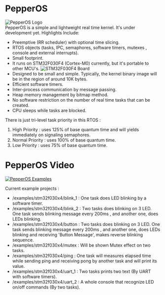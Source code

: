 # PepperOS
![PepperOS Logo](https://github.com/hamidrm/PepperOS/blob/master/pepper_os.jpg?raw=true)  
PepperOS is a simple and lightweight real time kernel.  It's under development yet.
Highlights Include:
- Preemptive (RR scheduler) with optional time slicing.
- RTOS objects (tasks, IPC, semaphores, software timers, mutexes , console and external interrupts).
- Small footprint.
- It runs on STM32F030F4 (Cortex-M0) currently, but it's portable to other MCU's.
![STM32F030F4 Board](https://github.com/hamidrm/PepperOS/blob/master/stm32f030f4.jpg?raw=true)  
- Designed to be small and simple. Typically, the kernel binary image will be in the region of around 10K bytes.
- Efficient software timers.
- Inter-process communication by message passing.
- Heap memory management by bitmap method.
- No software restriction on the number of real time tasks that can be created.
- CPU sleeps while tasks are blocked.


There is just tri-level task priority in this RTOS :
1. High Priority : uses 125% of base quantum time and will yields immediately on signaling semaphores.
2. Normal Priority : uses 100% of base quantum time.
3. Low Priority : uses 75% of base quantum time.

# PepperOS Video
[![PepperOS Examples](http://img.youtube.com/vi/son4uOCHAqU/1.jpg)](http://www.youtube.com/watch?v=son4uOCHAqU "PepperOS Examples")


Current example projects :
- /examples/stm32f030x4/blink_1 : One task does LED blinking by a software timer.
- /examples/stm32f030x4/blink_2 : Two tasks does blinking on 3 LED. One task sends blinking message every 200ms , and another one, does LEDs blinking.
- /examples/stm32f030x4/button : Two tasks does blinking on 3 LED. One task sends blinking message every 200ms , and another one, does LEDs blinking and receiving 'Button Message', makes reverse blinking sequence.
- /examples/stm32f030x4/mutex : Will be shown Mutex effect on two tasks.
- /examples/stm32f030x4/ping : One task will measures elapsed time while sending ping and receiving pong by another task and will print its value.
- /examples/stm32f030x4/uart_1 : Two tasks prints two text (By UART with software timers).
- /examples/stm32f030x4/uart_2 : A whole console that recognize LED on/off commands (By two tasks).
